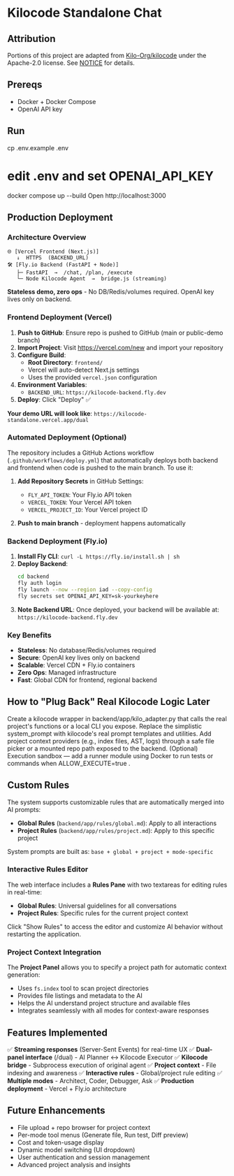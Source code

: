 # Kilocode Standalone Chat

## Attribution

Portions of this project are adapted from [Kilo-Org/kilocode](https://github.com/Kilo-Org/kilocode)
under the Apache-2.0 license. See [NOTICE](NOTICE) for details.

## Prereqs
- Docker + Docker Compose
- OpenAI API key

## Run
cp .env.example .env
# edit .env and set OPENAI_API_KEY
docker compose up --build
Open http://localhost:3000

## Production Deployment

### Architecture Overview

```
🌐 [Vercel Frontend (Next.js)]
   ↓  HTTPS  (BACKEND_URL)
🛠️ [Fly.io Backend (FastAPI + Node)]
   ├─ FastAPI  →  /chat, /plan, /execute
   └─ Node Kilocode Agent  →  bridge.js (streaming)
```

**Stateless demo, zero ops** - No DB/Redis/volumes required. OpenAI key lives only on backend.

### Frontend Deployment (Vercel)

1. **Push to GitHub**: Ensure repo is pushed to GitHub (main or public-demo branch)
2. **Import Project**: Visit https://vercel.com/new and import your repository
3. **Configure Build**:
   - **Root Directory**: `frontend/`
   - Vercel will auto-detect Next.js settings
   - Uses the provided `vercel.json` configuration
4. **Environment Variables**:
   - `BACKEND_URL`: `https://kilocode-backend.fly.dev`
5. **Deploy**: Click "Deploy" ✅

**Your demo URL will look like**: `https://kilocode-standalone.vercel.app/dual`

### Automated Deployment (Optional)

The repository includes a GitHub Actions workflow (`.github/workflows/deploy.yml`) that automatically deploys both backend and frontend when code is pushed to the main branch. To use it:

1. **Add Repository Secrets** in GitHub Settings:
   - `FLY_API_TOKEN`: Your Fly.io API token
   - `VERCEL_TOKEN`: Your Vercel API token
   - `VERCEL_PROJECT_ID`: Your Vercel project ID

2. **Push to main branch** - deployment happens automatically

### Backend Deployment (Fly.io)

1. **Install Fly CLI**: `curl -L https://fly.io/install.sh | sh`
2. **Deploy Backend**:
   ```bash
   cd backend
   fly auth login
   fly launch --now --region iad --copy-config
   fly secrets set OPENAI_API_KEY=sk-yourkeyhere
   ```
3. **Note Backend URL**: Once deployed, your backend will be available at:
   `https://kilocode-backend.fly.dev`

### Key Benefits

- **Stateless**: No database/Redis/volumes required
- **Secure**: OpenAI key lives only on backend
- **Scalable**: Vercel CDN + Fly.io containers
- **Zero Ops**: Managed infrastructure
- **Fast**: Global CDN for frontend, regional backend

## How to "Plug Back" Real Kilocode Logic Later
Create a kilocode wrapper in backend/app/kilo_adapter.py that calls the real project's
functions or a local CLI you expose.
Replace the simplistic system_prompt with kilocode's real prompt templates and utilities.
Add project context providers (e.g., index files, AST, logs) through a safe file picker or a mounted
repo path exposed to the backend.
(Optional) Execution sandbox — add a runner module using Docker to run tests or commands
when ALLOW_EXECUTE=true .

## Custom Rules

The system supports customizable rules that are automatically merged into AI prompts:

- **Global Rules** (`backend/app/rules/global.md`): Apply to all interactions
- **Project Rules** (`backend/app/rules/project.md`): Apply to this specific project

System prompts are built as: `base + global + project + mode-specific`

### Interactive Rules Editor

The web interface includes a **Rules Pane** with two textareas for editing rules in real-time:

- **Global Rules**: Universal guidelines for all conversations
- **Project Rules**: Specific rules for the current project context

Click "Show Rules" to access the editor and customize AI behavior without restarting the application.

### Project Context Integration

The **Project Panel** allows you to specify a project path for automatic context generation:

- Uses `fs.index` tool to scan project directories
- Provides file listings and metadata to the AI
- Helps the AI understand project structure and available files
- Integrates seamlessly with all modes for context-aware responses

## Features Implemented

✅ **Streaming responses** (Server-Sent Events) for real-time UX
✅ **Dual-panel interface** (/dual) - AI Planner ↔ Kilocode Executor
✅ **Kilocode bridge** - Subprocess execution of original agent
✅ **Project context** - File indexing and awareness
✅ **Interactive rules** - Global/project rule editing
✅ **Multiple modes** - Architect, Coder, Debugger, Ask
✅ **Production deployment** - Vercel + Fly.io architecture

## Future Enhancements

- File upload + repo browser for project context
- Per-mode tool menus (Generate file, Run test, Diff preview)
- Cost and token-usage display
- Dynamic model switching (UI dropdown)
- User authentication and session management
- Advanced project analysis and insights